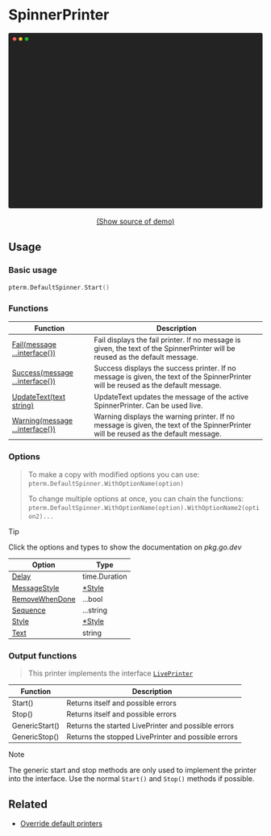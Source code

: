 # SpinnerPrinter

<!-- 
Replace all of the following strings with the current printer.
     spinner Spinner SpinnerPrinter DefaultSpinner
-->

![SpinnerPrinter Example](https://raw.githubusercontent.com/pterm/pterm/master/_examples/spinner/animation.svg)

<p align="center"><a href="https://github.com/pterm/pterm/blob/master/_examples/spinner/main.go" target="_blank">(Show source of demo)</a></p>


## Usage

### Basic usage

```go
pterm.DefaultSpinner.Start()
```

### Functions

|Function|Description|
|--------|-----------|
|[Fail(message ...interface{})](https://pkg.go.dev/github.com/pterm/pterm#TemplatePrinter.Fail)|Fail displays the fail printer. If no message is given, the text of the SpinnerPrinter will be reused as the default message.|
|[Success(message ...interface{})](https://pkg.go.dev/github.com/pterm/pterm#TemplatePrinter.Success)|Success displays the success printer. If no message is given, the text of the SpinnerPrinter will be reused as the default message.|
|[UpdateText(text string)](https://pkg.go.dev/github.com/pterm/pterm#TemplatePrinter.UpdateText)|UpdateText updates the message of the active SpinnerPrinter. Can be used live.|
|[Warning(message ...interface{})](https://pkg.go.dev/github.com/pterm/pterm#TemplatePrinter.UpdateText)|Warning displays the warning printer. If no message is given, the text of the SpinnerPrinter will be reused as the default message.|

### Options

> To make a copy with modified options you can use:
> `pterm.DefaultSpinner.WithOptionName(option)`
>
> To change multiple options at once, you can chain the functions:
> `pterm.DefaultSpinner.WithOptionName(option).WithOptionName2(option2)...`

> [!TIP]
> Click the options and types to show the documentation on _pkg.go.dev_

|Option|Type|
|------|----|
|[Delay](https://pkg.go.dev/github.com/pterm/pterm#SpinnerPrinter.WithDelay)|time.Duration|
|[MessageStyle](https://pkg.go.dev/github.com/pterm/pterm#SpinnerPrinter.WithMessageStyle)|[*Style](https://pkg.go.dev/github.com/pterm/pterm#Style)|
|[RemoveWhenDone](https://pkg.go.dev/github.com/pterm/pterm#SpinnerPrinter.WithRemoveWhenDone)|...bool|
|[Sequence](https://pkg.go.dev/github.com/pterm/pterm#SpinnerPrinter.WithSequence)|...string|
|[Style](https://pkg.go.dev/github.com/pterm/pterm#SpinnerPrinter.WithStyle)|[*Style](https://pkg.go.dev/github.com/pterm/pterm#Style)|
|[Text](https://pkg.go.dev/github.com/pterm/pterm#SpinnerPrinter.WithText)|string|


### Output functions

> This printer implements the interface [`LivePrinter`](https://github.com/pterm/pterm/blob/master/interface_live_printer.go)

|Function|Description|
|------|---------|
|Start()|Returns itself and possible errors|
|Stop()|Returns itself and possible errors|
|GenericStart()|Returns the started LivePrinter and possible errors|
|GenericStop()|Returns the stopped LivePrinter and possible errors|

> [!NOTE]
> The generic start and stop methods are only used to implement the printer into the interface.
> Use the normal `Start()` and `Stop()` methods if possible.

## Related
- [Override default printers](docs/override-default-printer.md)